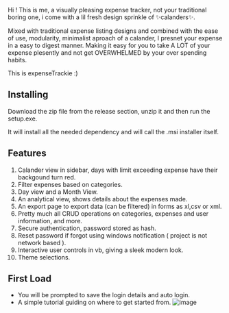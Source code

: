 Hi ! This is me, a visually pleasing expense tracker, not your traditional boring one, i come with a lil fresh design sprinkle of ✨calanders✨.

Mixed with traditional expense listing designs and combined with the ease of use, modularity, minimalist aproach of a calander, I presnet your expense in a easy to digest manner.
Making it easy for you to take A LOT of your expense plesently and not get OVERWHELMED by your over spending habits.

This is expenseTrackie :)


## Installing 
Download the zip file from the release section, unzip it and then run the setup.exe.

It will install all the needed dependency and will call the .msi installer itself.


## Features
1. Calander view in sidebar, days with limit exceeding expense have their backgound turn red.
2. Filter expenses based on categories.
3. Day view and a Month View.
4. An analytical view, shows details about the expenses made.
5. An export page to export data (can be filtered) in forms as xl,csv or xml.
6. Pretty much all CRUD operations on categories, expenses and user information, and more.
7. Secure authentication, password stored as hash.
8. Reset password if forgot using windows notification ( project is not network based ).
9. Interactive user controls in vb, giving a sleek modern look.
10. Theme selections.


## First Load
- You will be prompted to save the login details and auto login.
- A simple tutorial guiding on where to get started from.
  ![image](https://github.com/user-attachments/assets/27865a11-fed3-4280-99ba-309f92222fb4)

  
